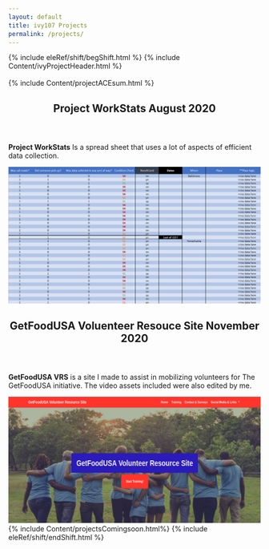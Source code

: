 ```yaml
---
layout: default
title: ivy107 Projects
permalink: /projects/
---
```

{% include eleRef/shift/begShift.html %}
{% include Content/ivyProjectHeader.html %}
<br>
<br>
{% include Content/projectACEsum.html %}
<section id="first">
    <header>
        <h2 class="theWhiteColor">Project WorkStats August 2020</h2>
    </header>
    <div class="content">
        <p><strong>Project WorkStats</strong> Is a spread sheet that uses a lot of aspects of efficient data collection.</p>
        <a href="/projectWorkStats/"><span class="image main"><img src="/assets/img/ProjectWS.png" alt="" /></span></a>
    </div>
</section>
<section id="first">
    <header>
        <h2 class="theWhiteColor">GetFoodUSA Voluenteer Resouce Site November 2020</h2>
    </header>
    <div class="content">
        <p><strong>GetFoodUSA VRS</strong> is a site I made to assist in mobilizing volunteers for The GetFoodUSA initiative. The video assets included were also edited by me. </p>
        <a href="/projectACE/"><span class="image main"><img src="/assets/img/GfusatPIC.png" alt="" /></span></a>
    </div>
</section> 
{% include Content/projectsComingsoon.html%}
{% include eleRef/shift/endShift.html %}
    
